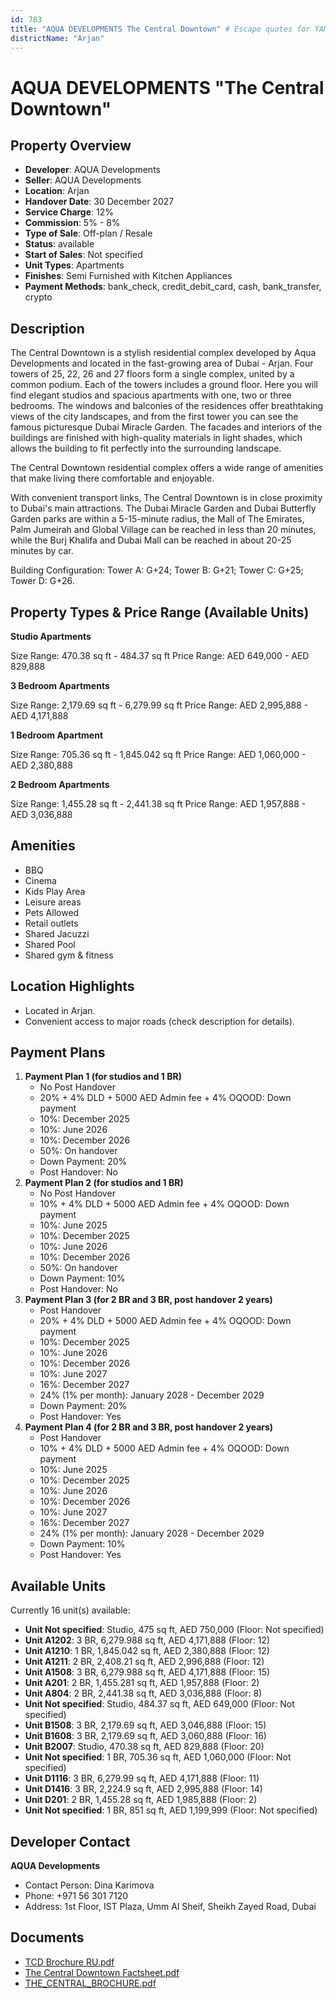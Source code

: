 ```yaml
---
id: 783
title: "AQUA DEVELOPMENTS The Central Downtown" # Escape quotes for YAML string
districtName: "Arjan"
---
```


# AQUA DEVELOPMENTS "The Central Downtown"

## Property Overview
- **Developer**: AQUA Developments
- **Seller**: AQUA Developments
- **Location**: Arjan
- **Handover Date**: 30 December 2027
- **Service Charge**: 12%
- **Commission**: 5% - 8%
- **Type of Sale**: Off-plan / Resale
- **Status**: available
- **Start of Sales**: Not specified
- **Unit Types**: Apartments
- **Finishes**: Semi Furnished with Kitchen Appliances
- **Payment Methods**: bank_check, credit_debit_card, cash, bank_transfer, crypto

## Description
The Central Downtown is a stylish residential complex developed by Aqua Developments and located in the fast-growing area of ​​Dubai - Arjan. Four towers of 25, 22, 26 and 27 floors form a single complex, united by a common podium. Each of the towers includes a ground floor. Here you will find elegant studios and spacious apartments with one, two or three bedrooms. The windows and balconies of the residences offer breathtaking views of the city landscapes, and from the first tower you can see the famous picturesque Dubai Miracle Garden. The facades and interiors of the buildings are finished with high-quality materials in light shades, which allows the building to fit perfectly into the surrounding landscape.

The Central Downtown residential complex offers a wide range of amenities that make living there comfortable and enjoyable.

With convenient transport links, The Central Downtown is in close proximity to Dubai's main attractions. The Dubai Miracle Garden and Dubai Butterfly Garden parks are within a 5-15-minute radius, the Mall of The Emirates, Palm Jumeirah and Global Village can be reached in less than 20 minutes, while the Burj Khalifa and Dubai Mall can be reached in about 20-25 minutes by car.

Building Configuration: Tower A: G+24; Tower B: G+21; Tower C: G+25; Tower D: G+26.

## Property Types & Price Range (Available Units)
**Studio Apartments**

Size Range: 470.38 sq ft - 484.37 sq ft
Price Range: AED 649,000 - AED 829,888

**3 Bedroom Apartments**

Size Range: 2,179.69 sq ft - 6,279.99 sq ft
Price Range: AED 2,995,888 - AED 4,171,888

**1 Bedroom Apartment**

Size Range: 705.36 sq ft - 1,845.042 sq ft
Price Range: AED 1,060,000 - AED 2,380,888

**2 Bedroom Apartments**

Size Range: 1,455.28 sq ft - 2,441.38 sq ft
Price Range: AED 1,957,888 - AED 3,036,888

## Amenities
- BBQ
- Cinema
- Kids Play Area
- Leisure areas
- Pets Allowed
- Retail outlets
- Shared Jacuzzi
- Shared Pool
- Shared gym & fitness

## Location Highlights
- Located in Arjan.
- Convenient access to major roads (check description for details).

## Payment Plans
1. **Payment Plan 1 (for studios and 1 BR)**
   - No Post Handover
   - 20% + 4% DLD + 5000 AED Admin fee + 4% OQOOD: Down payment
   - 10%: December 2025
   - 10%: June 2026
   - 10%: December 2026
   - 50%: On handover
   - Down Payment: 20%
   - Post Handover: No
2. **Payment Plan 2 (for studios and 1 BR)**
   - No Post Handover
   - 10% + 4% DLD + 5000 AED Admin fee + 4% OQOOD: Down payment
   - 10%: June 2025
   - 10%: December 2025
   - 10%: June 2026
   - 10%: December 2026
   - 50%: On handover
   - Down Payment: 10%
   - Post Handover: No
3. **Payment Plan 3 (for 2 BR and 3 BR, post handover 2 years)**
   - Post Handover
   - 20% + 4% DLD + 5000 AED Admin fee + 4% OQOOD: Down payment
   - 10%: December 2025
   - 10%: June 2026
   - 10%: December 2026
   - 10%: June 2027
   - 16%: December 2027
   - 24% (1% per month): January 2028 - December 2029
   - Down Payment: 20%
   - Post Handover: Yes
4. **Payment Plan 4 (for 2 BR and 3 BR, post handover 2 years)**
   - Post Handover
   - 10% + 4% DLD + 5000 AED Admin fee + 4% OQOOD: Down payment
   - 10%: June 2025
   - 10%: December 2025
   - 10%: June 2026
   - 10%: December 2026
   - 10%: June 2027
   - 16%: December 2027
   - 24% (1% per month): January 2028 - December 2029
   - Down Payment: 10%
   - Post Handover: Yes

## Available Units
Currently 16 unit(s) available:
- **Unit Not specified**: Studio, 475 sq ft, AED 750,000 (Floor: Not specified)
- **Unit A1202**: 3 BR, 6,279.988 sq ft, AED 4,171,888 (Floor: 12)
- **Unit A1210**: 1 BR, 1,845.042 sq ft, AED 2,380,888 (Floor: 12)
- **Unit A1211**: 2 BR, 2,408.21 sq ft, AED 2,996,888 (Floor: 12)
- **Unit A1508**: 3 BR, 6,279.988 sq ft, AED 4,171,888 (Floor: 15)
- **Unit A201**: 2 BR, 1,455.281 sq ft, AED 1,957,888 (Floor: 2)
- **Unit A804**: 2 BR, 2,441.38 sq ft, AED 3,036,888 (Floor: 8)
- **Unit Not specified**: Studio, 484.37 sq ft, AED 649,000 (Floor: Not specified)
- **Unit B1508**: 3 BR, 2,179.69 sq ft, AED 3,046,888 (Floor: 15)
- **Unit B1608**: 3 BR, 2,179.69 sq ft, AED 3,060,888 (Floor: 16)
- **Unit B2007**: Studio, 470.38 sq ft, AED 829,888 (Floor: 20)
- **Unit Not specified**: 1 BR, 705.36 sq ft, AED 1,060,000 (Floor: Not specified)
- **Unit D1116**: 3 BR, 6,279.99 sq ft, AED 4,171,888 (Floor: 11)
- **Unit D1416**: 3 BR, 2,224.9 sq ft, AED 2,995,888 (Floor: 14)
- **Unit D201**: 2 BR, 1,455.28 sq ft, AED 1,985,888 (Floor: 2)
- **Unit Not specified**: 1 BR, 851 sq ft, AED 1,199,999 (Floor: Not specified)

## Developer Contact
**AQUA Developments**
- Contact Person: Dina Karimova
- Phone: +971 56 301 7120
- Address: 1st Floor, IST Plaza, Umm Al Sheif, Sheikh Zayed Road, Dubai

## Documents
- [TCD Brochure RU.pdf](https://cdn.geniemap.net/2024/01/24/jJ3d3z2gX11ba776JOQen5vp4Q9DqhuiVU4PYx4N.pdf)
- [The Central Downtown Factsheet.pdf](https://cdn.geniemap.net/2024/01/24/m024GuFq6ePwkfhmHb3i4M5gpOX8gBdY7E6uTww2.pdf)
- [THE_CENTRAL_BROCHURE.pdf](https://cdn.geniemap.net/2024/01/24/bM8vZDmbMdCCj23hznQ0giWUis7220U7swwpVzTq.pdf)
